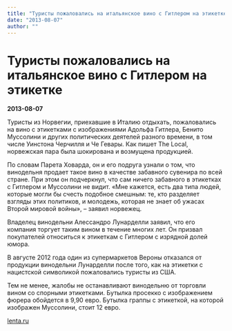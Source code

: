 ```yaml
---
title: "Туристы пожаловались на итальянское вино с Гитлером на этикетке"
date: "2013-08-07"
author: ""
---
```


# Туристы пожаловались на итальянское вино с Гитлером на этикетке

**2013-08-07** 

Туристы из Норвегии, приехавшие в Италию отдыхать, пожаловались на вино с этикетками с изображениями Адольфа Гитлера, Бенито Муссолини и других политических деятелей разного времени, в том числе Уинстона Черчилля и Че Гевары. Как пишет The Local, норвежская пара была шокирована и возмущена продукцией.

По словам Парета Ховарда, он и его подруга узнали о том, что винодельня продает такое вино в качестве забавного сувенира по всей стране. При этом он подчеркнул, что сам ничего забавного в этикетках с Гитлером и Муссолини не видит. «Мне кажется, есть два типа людей, которые могли бы счесть подобное смешным: те, кто разделяет взгляды этих политиков, и молодежь, которая не знает об ужасах Второй мировой войны», – заявил норвежец.

Владелец винодельни Алессандро Лунарделли заявил, что его компания торгует таким вином в течение многих лет. Он призвал покупателей относиться к этикеткам с Гитлером с изрядной долей юмора.

В августе 2012 года один из супермаркетов Вероны отказался от продукции винодельни Лунарделли после того, как на этикетки с нацистской символикой пожаловались туристы из США.

Тем не менее, жалобы не останавливают винодельню от торговли вином со спорными этикетками. Бутылка просекко с изображением фюрера обойдется в 9,90 евро. Бутылка граппы с этикеткой, на которой изображен Муссолини, стоит 12 евро.

[lenta.ru](http://lenta.ru/news/2013/08/07/wine/)